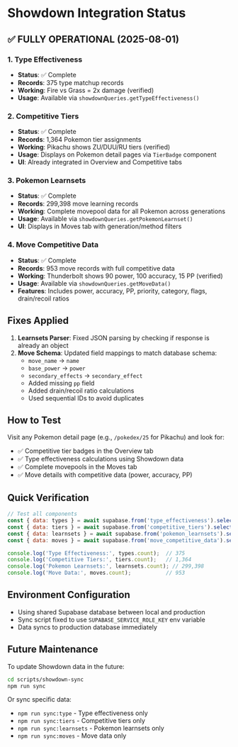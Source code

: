 # Showdown Integration Status

## ✅ FULLY OPERATIONAL (2025-08-01)

### 1. Type Effectiveness
- **Status**: ✅ Complete
- **Records**: 375 type matchup records
- **Working**: Fire vs Grass = 2x damage (verified)
- **Usage**: Available via `showdownQueries.getTypeEffectiveness()`

### 2. Competitive Tiers
- **Status**: ✅ Complete  
- **Records**: 1,364 Pokemon tier assignments
- **Working**: Pikachu shows ZU/DUU/RU tiers (verified)
- **Usage**: Displays on Pokemon detail pages via `TierBadge` component
- **UI**: Already integrated in Overview and Competitive tabs

### 3. Pokemon Learnsets
- **Status**: ✅ Complete
- **Records**: 299,398 move learning records
- **Working**: Complete movepool data for all Pokemon across generations
- **Usage**: Available via `showdownQueries.getPokemonLearnset()`
- **UI**: Displays in Moves tab with generation/method filters

### 4. Move Competitive Data  
- **Status**: ✅ Complete
- **Records**: 953 move records with full competitive data
- **Working**: Thunderbolt shows 90 power, 100 accuracy, 15 PP (verified)
- **Usage**: Available via `showdownQueries.getMoveData()`
- **Features**: Includes power, accuracy, PP, priority, category, flags, drain/recoil ratios

## Fixes Applied

1. **Learnsets Parser**: Fixed JSON parsing by checking if response is already an object
2. **Move Schema**: Updated field mappings to match database schema:
   - `move_name` → `name`
   - `base_power` → `power` 
   - `secondary_effects` → `secondary_effect`
   - Added missing `pp` field
   - Added drain/recoil ratio calculations
   - Used sequential IDs to avoid duplicates

## How to Test

Visit any Pokemon detail page (e.g., `/pokedex/25` for Pikachu) and look for:
- ✅ Competitive tier badges in the Overview tab
- ✅ Type effectiveness calculations using Showdown data
- ✅ Complete movepools in the Moves tab
- ✅ Move details with competitive data (power, accuracy, PP)

## Quick Verification

```javascript
// Test all components
const { data: types } = await supabase.from('type_effectiveness').select('*', { count: 'exact', head: true });
const { data: tiers } = await supabase.from('competitive_tiers').select('*', { count: 'exact', head: true });
const { data: learnsets } = await supabase.from('pokemon_learnsets').select('*', { count: 'exact', head: true });
const { data: moves } = await supabase.from('move_competitive_data').select('*', { count: 'exact', head: true });

console.log('Type Effectiveness:', types.count);  // 375
console.log('Competitive Tiers:', tiers.count);   // 1,364
console.log('Pokemon Learnsets:', learnsets.count); // 299,398
console.log('Move Data:', moves.count);           // 953
```

## Environment Configuration

- Using shared Supabase database between local and production
- Sync script fixed to use `SUPABASE_SERVICE_ROLE_KEY` env variable
- Data syncs to production database immediately

## Future Maintenance

To update Showdown data in the future:
```bash
cd scripts/showdown-sync
npm run sync
```

Or sync specific data:
- `npm run sync:type` - Type effectiveness only
- `npm run sync:tiers` - Competitive tiers only
- `npm run sync:learnsets` - Pokemon learnsets only
- `npm run sync:moves` - Move data only